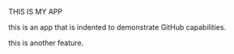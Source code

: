 THIS IS MY APP

this is an app that is indented to demonstrate GitHub capabilities. 

this is another feature. 
